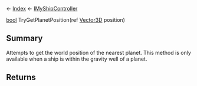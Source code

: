 ← [Index](Api-Index) ← [IMyShipController](Sandbox.ModAPI.Ingame.IMyShipController)

[bool](System.Boolean) TryGetPlanetPosition(ref [Vector3D](VRageMath.Vector3D) position)

## Summary

Attempts to get the world position of the nearest planet. This method is only available when a ship is within the gravity well of a planet.

## Returns



